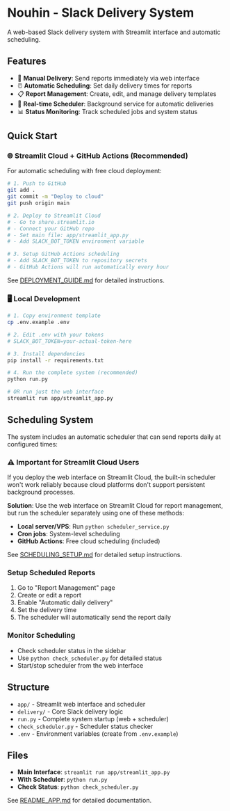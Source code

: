 # Nouhin - Slack Delivery System

A web-based Slack delivery system with Streamlit interface and automatic scheduling.

## Features

- 📨 **Manual Delivery**: Send reports immediately via web interface
- ⏰ **Automatic Scheduling**: Set daily delivery times for reports
- 📋 **Report Management**: Create, edit, and manage delivery templates
- 🔄 **Real-time Scheduler**: Background service for automatic deliveries
- 📊 **Status Monitoring**: Track scheduled jobs and system status

## Quick Start

### 🌐 **Streamlit Cloud + GitHub Actions (Recommended)**
For automatic scheduling with free cloud deployment:

```bash
# 1. Push to GitHub
git add .
git commit -m "Deploy to cloud"
git push origin main

# 2. Deploy to Streamlit Cloud
# - Go to share.streamlit.io
# - Connect your GitHub repo
# - Set main file: app/streamlit_app.py
# - Add SLACK_BOT_TOKEN environment variable

# 3. Setup GitHub Actions scheduling
# - Add SLACK_BOT_TOKEN to repository secrets
# - GitHub Actions will run automatically every hour
```

See [DEPLOYMENT_GUIDE.md](DEPLOYMENT_GUIDE.md) for detailed instructions.

### 🖥️ **Local Development**
```bash
# 1. Copy environment template
cp .env.example .env

# 2. Edit .env with your tokens
# SLACK_BOT_TOKEN=your-actual-token-here

# 3. Install dependencies
pip install -r requirements.txt

# 4. Run the complete system (recommended)
python run.py

# OR run just the web interface
streamlit run app/streamlit_app.py
```

## Scheduling System

The system includes an automatic scheduler that can send reports daily at configured times:

### ⚠️ **Important for Streamlit Cloud Users**
If you deploy the web interface on Streamlit Cloud, the built-in scheduler won't work reliably because cloud platforms don't support persistent background processes. 

**Solution**: Use the web interface on Streamlit Cloud for report management, but run the scheduler separately using one of these methods:
- **Local server/VPS**: Run `python scheduler_service.py`
- **Cron jobs**: System-level scheduling 
- **GitHub Actions**: Free cloud scheduling (included)

See [SCHEDULING_SETUP.md](SCHEDULING_SETUP.md) for detailed setup instructions.

### Setup Scheduled Reports
1. Go to "Report Management" page
2. Create or edit a report
3. Enable "Automatic daily delivery"
4. Set the delivery time
5. The scheduler will automatically send the report daily

### Monitor Scheduling
- Check scheduler status in the sidebar
- Use `python check_scheduler.py` for detailed status
- Start/stop scheduler from the web interface

## Structure

- `app/` - Streamlit web interface and scheduler
- `delivery/` - Core Slack delivery logic
- `run.py` - Complete system startup (web + scheduler)
- `check_scheduler.py` - Scheduler status checker
- `.env` - Environment variables (create from `.env.example`)

## Files

- **Main Interface**: `streamlit run app/streamlit_app.py`
- **With Scheduler**: `python run.py`
- **Check Status**: `python check_scheduler.py`

See [README_APP.md](README_APP.md) for detailed documentation.
